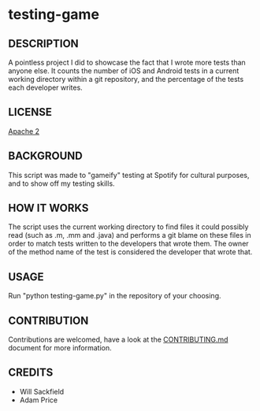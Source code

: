 # testing-game

## DESCRIPTION
A pointless project I did to showcase the fact that I wrote more tests than anyone else. It counts the number of iOS and Android tests in a current working directory within a git repository, and the percentage of the tests each developer writes.

## LICENSE
[Apache 2](http://www.apache.org/licenses/LICENSE-2.0)

## BACKGROUND
This script was made to "gameify" testing at Spotify for cultural purposes, and to show off my testing skills.

## HOW IT WORKS
The script uses the current working directory to find files it could possibly read (such as .m, .mm and .java) and performs a git blame on these files in order to match tests written to the developers that wrote them. The owner of the method name of the test is considered the developer that wrote that.

## USAGE
Run "python testing-game.py" in the repository of your choosing.

## CONTRIBUTION
Contributions are welcomed, have a look at the [CONTRIBUTING.md](https://github.com/spotify/testing-game/blob/master/CONTRIBUTING.md) document for more information.

## CREDITS
* Will Sackfield
* Adam Price
